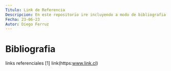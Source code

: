 ```yaml
---
Titulo: Link de Referencia
Descripcion: En este repositorio ire incluyendo a modo de bibliografia los lugares donde obtengo informacion
Fecha: 23-06-23
Autor: Diego Ferruz
---
```

# Bibliografia
links referenciales
[1] link(https:www.link.cl)

